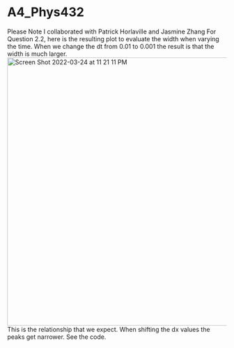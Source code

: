 # A4_Phys432
Please Note I collaborated with Patrick Horlaville and Jasmine Zhang
For Question 2.2, here is the resulting plot to evaluate the width when varying the time. When we change the dt from 0.01 to 0.001 the result is that the width is much larger. <img width="614" alt="Screen Shot 2022-03-24 at 11 21 11 PM" src="https://user-images.githubusercontent.com/59903064/160047865-3ca5b118-aab4-4f2e-ab32-20a292b89041.png">
This is the relationship that we expect. 
When shifting the dx values the peaks get narrower. See the code. 
